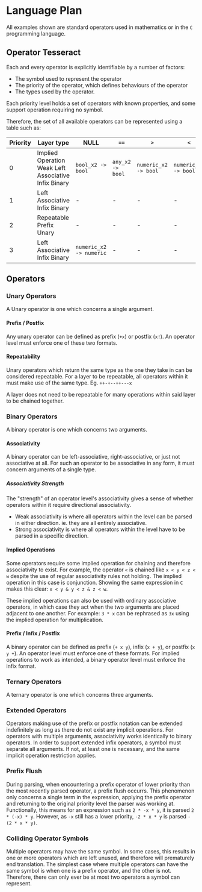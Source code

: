 # Language Plan

All examples shown are standard operators used in mathematics or in the `C` programming language.

## Operator Tesseract

Each and every operator is explicitly identifiable by a number of factors:

- The symbol used to represent the operator
- The priority of the operator, which defines behaviours of the operator
- The types used by the operator.

Each priority level holds a set of operators with known properties, and some support operation requiring no symbol.

Therefore, the set of all available operators can be represented using a table such as:

Priority | Layer type | NULL | `==` | `>` | `<` | `+` | `-` | `*` | `/` | `%`
---|---|---|---|---|---|---|---|---|---|---
0 | Implied Operation Weak Left Associative Infix Binary | `bool_x2 -> bool` | `any_x2 -> bool` | `numeric_x2 -> bool` | `numeric_x2 -> bool` | - | - | - | - | -
1 | Left Associative Infix Binary | - | - | - | - | `numeric_x2 -> numeric` | `numeric_x2 -> numeric` | - | - | -
2 | Repeatable Prefix Unary | - | - | - | - | `numeric -> numeric` | `numeric -> numeric` | - | - | -
3 | Left Associative Infix Binary | `numeric_x2 -> numeric` | - | - | - | - | - | `numeric_x2 -> numeric` | `numeric_x2 -> numeric` | `numeric_x2 -> numeric`

## Operators

### Unary Operators

A Unary operator is one which concerns a single argument.

#### Prefix / Postfix

Any unary operator can be defined as prefix (`+x`) or postfix (`x!`). An operator level must enforce one of these two formats.

#### Repeatability

Unary operators which return the same type as the one they take in can be considered repeatable. For a layer to be repeatable, all operators within it must make use of the same type. Eg. `++-+--++---x`

A layer does not need to be repeatable for many operations within said layer to be chained together.

### Binary Operators

A binary operator is one which concerns two arguments.

#### Associativity

A binary operator can be left-associative, right-associative, or just not associative at all. For such an operator to be associative in any form, it must concern arguments of a single type.

##### Associativity Strength

The "strength" of an operator level's associativity gives a sense of whether operators within it require directional associativity.

- Weak associativity is where all operators within the level can be parsed in either direction. ie. they are all entirely associative.
- Strong associativity is where all operators within the level have to be parsed in a specific direction.

#### Implied Operations

Some operators require some implied operation for chaining and therefore associativity to exist. For example, the operator `<` is chained like `x < y < z < w` despite the use of regular associativity rules not holding. The implied operation in this case is conjunction. Showing the same expression in `C` makes this clear: `x < y & y < z & z < w`.

These implied operations can also be used with ordinary associative operators, in which case they act when the two arguments are placed adjacent to one another. For example: `3 * x` can be rephrased as `3x` using the implied operation for multiplication.

#### Prefix / Infix / Postfix

A binary operator can be defined as prefix (`+ x y`), infix (`x + y`), or postfix (`x y +`). An operator level must enforce one of these formats. For implied operations to work as intended, a binary operator level must enforce the infix format.

### Ternary Operators

A ternary operator is one which concerns three arguments.

### Extended Operators

Operators making use of the prefix or postfix notation can be extended indefinitely as long as there do not exist any implicit operations. For operators with multiple arguments, associativity works identically to binary operators. In order to support extended infix operators, a symbol must separate all arguments. If not, at least one is necessary, and the same implicit operation restriction applies.

### Prefix Flush

During parsing, when encountering a prefix operator of lower priority than the most recently parsed operator, a prefix flush occurrs. This phenomenon only concerns a single term in the expression, applying the prefix operator and returning to the original priority level the parser was working at. Functionally, this means for an expression such as `2 * -x * y`, it is parsed `2 * (-x) * y`. However, as `-x` still has a lower priority, `-2 * x * y` is parsed `-(2 * x * y)`.

### Colliding Operator Symbols

Multiple operators may have the same symbol. In some cases, this results in one or more operators which are left unused, and therefore will prematurely end translation. The simplest case where multiple operators can have the same symbol is when one is a prefix operator, and the other is not. Therefore, there can only ever be at most two operators a symbol can represent.
